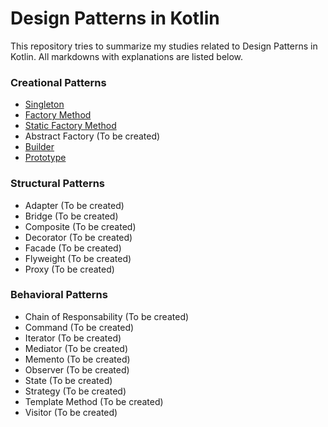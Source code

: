 # Design Patterns in Kotlin
This repository tries to summarize my studies related to Design Patterns in Kotlin. All markdowns with explanations are listed below.

### Creational Patterns

- [Singleton](patterns/singleton.md)
- [Factory Method](patterns/factory.md)
- [Static Factory Method](patterns/staticFactory.md)
- Abstract Factory (To be created)
- [Builder](patterns/builder.md)
- [Prototype](patterns/prototype.md)

### Structural Patterns
- Adapter (To be created)
- Bridge (To be created)
- Composite (To be created)
- Decorator (To be created)
- Facade (To be created)
- Flyweight (To be created)
- Proxy (To be created)

### Behavioral Patterns
- Chain of Responsability (To be created)
- Command (To be created)
- Iterator (To be created)
- Mediator (To be created)
- Memento (To be created)
- Observer (To be created)
- State (To be created)
- Strategy (To be created)
- Template Method (To be created)
- Visitor (To be created)
